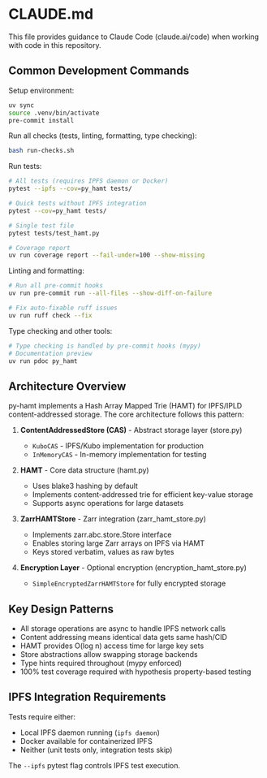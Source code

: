 # CLAUDE.md

This file provides guidance to Claude Code (claude.ai/code) when working with code in this repository.

## Common Development Commands

Setup environment:
```bash
uv sync
source .venv/bin/activate
pre-commit install
```

Run all checks (tests, linting, formatting, type checking):
```bash
bash run-checks.sh
```

Run tests:
```bash
# All tests (requires IPFS daemon or Docker)
pytest --ipfs --cov=py_hamt tests/

# Quick tests without IPFS integration
pytest --cov=py_hamt tests/

# Single test file
pytest tests/test_hamt.py

# Coverage report
uv run coverage report --fail-under=100 --show-missing
```

Linting and formatting:
```bash
# Run all pre-commit hooks
uv run pre-commit run --all-files --show-diff-on-failure

# Fix auto-fixable ruff issues
uv run ruff check --fix
```

Type checking and other tools:
```bash
# Type checking is handled by pre-commit hooks (mypy)
# Documentation preview
uv run pdoc py_hamt
```

## Architecture Overview

py-hamt implements a Hash Array Mapped Trie (HAMT) for IPFS/IPLD content-addressed storage. The core architecture follows this pattern:

1. **ContentAddressedStore (CAS)** - Abstract storage layer (store.py)
   - `KuboCAS` - IPFS/Kubo implementation for production
   - `InMemoryCAS` - In-memory implementation for testing

2. **HAMT** - Core data structure (hamt.py)
   - Uses blake3 hashing by default
   - Implements content-addressed trie for efficient key-value storage
   - Supports async operations for large datasets

3. **ZarrHAMTStore** - Zarr integration (zarr_hamt_store.py)
   - Implements zarr.abc.store.Store interface
   - Enables storing large Zarr arrays on IPFS via HAMT
   - Keys stored verbatim, values as raw bytes

4. **Encryption Layer** - Optional encryption (encryption_hamt_store.py)
   - `SimpleEncryptedZarrHAMTStore` for fully encrypted storage

## Key Design Patterns

- All storage operations are async to handle IPFS network calls
- Content addressing means identical data gets same hash/CID
- HAMT provides O(log n) access time for large key sets
- Store abstractions allow swapping storage backends
- Type hints required throughout (mypy enforced)
- 100% test coverage required with hypothesis property-based testing

## IPFS Integration Requirements

Tests require either:
- Local IPFS daemon running (`ipfs daemon`)
- Docker available for containerized IPFS
- Neither (unit tests only, integration tests skip)

The `--ipfs` pytest flag controls IPFS test execution.
